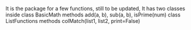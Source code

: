 It is the package for a few functions, still to be updated,
It has two classes inside 
class BasicMath
    methods add(a, b), sub(a, b), isPrime(num)
class ListFunctions
    methods colMatch(list1, list2, print=False)
